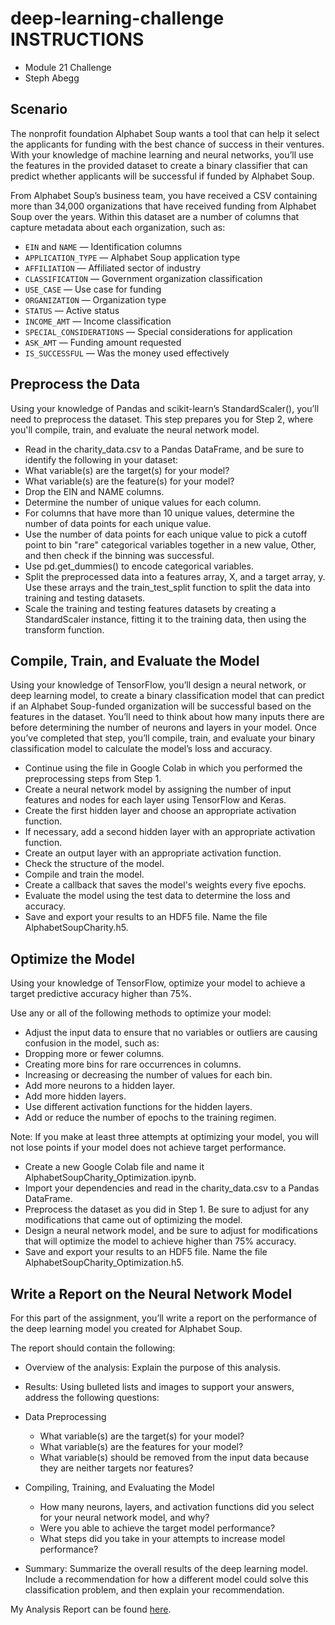 # deep-learning-challenge INSTRUCTIONS
- Module 21 Challenge
- Steph Abegg

## Scenario

The nonprofit foundation Alphabet Soup wants a tool that can help it select the applicants for funding with the best chance of success in their ventures. With your knowledge of machine learning and neural networks, you’ll use the features in the provided dataset to create a binary classifier that can predict whether applicants will be successful if funded by Alphabet Soup.

From Alphabet Soup’s business team, you have received a CSV containing more than 34,000 organizations that have received funding from Alphabet Soup over the years. Within this dataset are a number of columns that capture metadata about each organization, such as:

- `EIN` and `NAME` — Identification columns
- `APPLICATION_TYPE` — Alphabet Soup application type
- `AFFILIATION` — Affiliated sector of industry
- `CLASSIFICATION` — Government organization classification
- `USE_CASE` — Use case for funding
- `ORGANIZATION` — Organization type
- `STATUS` — Active status
- `INCOME_AMT` — Income classification
- `SPECIAL_CONSIDERATIONS` — Special considerations for application
- `ASK_AMT` — Funding amount requested
- `IS_SUCCESSFUL` — Was the money used effectively

## Preprocess the Data

Using your knowledge of Pandas and scikit-learn’s StandardScaler(), you’ll need to preprocess the dataset. This step prepares you for Step 2, where you'll compile, train, and evaluate the neural network model.

- Read in the charity_data.csv to a Pandas DataFrame, and be sure to identify the following in your dataset:
- What variable(s) are the target(s) for your model?
- What variable(s) are the feature(s) for your model?
- Drop the EIN and NAME columns.
- Determine the number of unique values for each column.
- For columns that have more than 10 unique values, determine the number of data points for each unique value.
- Use the number of data points for each unique value to pick a cutoff point to bin "rare" categorical variables together in a new value, Other, and then check if the binning was successful.
- Use pd.get_dummies() to encode categorical variables.
- Split the preprocessed data into a features array, X, and a target array, y. Use these arrays and the train_test_split function to split the data into training and testing datasets.
- Scale the training and testing features datasets by creating a StandardScaler instance, fitting it to the training data, then using the transform function.

## Compile, Train, and Evaluate the Model

Using your knowledge of TensorFlow, you’ll design a neural network, or deep learning model, to create a binary classification model that can predict if an Alphabet Soup-funded organization will be successful based on the features in the dataset. You’ll need to think about how many inputs there are before determining the number of neurons and layers in your model. Once you’ve completed that step, you’ll compile, train, and evaluate your binary classification model to calculate the model’s loss and accuracy.

- Continue using the file in Google Colab in which you performed the preprocessing steps from Step 1.
- Create a neural network model by assigning the number of input features and nodes for each layer using TensorFlow and Keras.
- Create the first hidden layer and choose an appropriate activation function.
- If necessary, add a second hidden layer with an appropriate activation function.
- Create an output layer with an appropriate activation function.
- Check the structure of the model.
- Compile and train the model.
- Create a callback that saves the model's weights every five epochs.
- Evaluate the model using the test data to determine the loss and accuracy.
- Save and export your results to an HDF5 file. Name the file AlphabetSoupCharity.h5.

## Optimize the Model

Using your knowledge of TensorFlow, optimize your model to achieve a target predictive accuracy higher than 75%.

Use any or all of the following methods to optimize your model:

- Adjust the input data to ensure that no variables or outliers are causing confusion in the model, such as:
- Dropping more or fewer columns.
- Creating more bins for rare occurrences in columns.
- Increasing or decreasing the number of values for each bin.
- Add more neurons to a hidden layer.
- Add more hidden layers.
- Use different activation functions for the hidden layers.
- Add or reduce the number of epochs to the training regimen.

Note: If you make at least three attempts at optimizing your model, you will not lose points if your model does not achieve target performance.

- Create a new Google Colab file and name it AlphabetSoupCharity_Optimization.ipynb.
- Import your dependencies and read in the charity_data.csv to a Pandas DataFrame.
- Preprocess the dataset as you did in Step 1. Be sure to adjust for any modifications that came out of optimizing the model.
- Design a neural network model, and be sure to adjust for modifications that will optimize the model to achieve higher than 75% accuracy.
- Save and export your results to an HDF5 file. Name the file AlphabetSoupCharity_Optimization.h5.


## Write a Report on the Neural Network Model

For this part of the assignment, you’ll write a report on the performance of the deep learning model you created for Alphabet Soup.

The report should contain the following:

- Overview of the analysis: Explain the purpose of this analysis.

- Results: Using bulleted lists and images to support your answers, address the following questions:

- Data Preprocessing

    - What variable(s) are the target(s) for your model?
    - What variable(s) are the features for your model?
    - What variable(s) should be removed from the input data because they are neither targets nor features?

- Compiling, Training, and Evaluating the Model

    - How many neurons, layers, and activation functions did you select for your neural network model, and why?
    - Were you able to achieve the target model performance?
    - What steps did you take in your attempts to increase model performance?

- Summary: Summarize the overall results of the deep learning model. Include a recommendation for how a different model could solve this classification problem, and then explain your recommendation.


My Analysis Report can be found [here](Analysis/Analysis.md).
